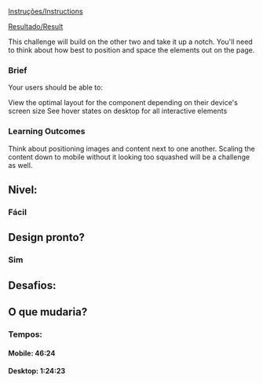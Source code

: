 [Instruções/Instructions](https://www.frontendmentor.io/challenges/huddle-landing-page-with-a-single-introductory-section-B_2Wvxgi0/hub/huddle-landing-page-with-a-single-introductory-section-GHnBk6DFy)

[Resultado/Result](https://leonardoth.github.io/Huddle-landing-page-with-a-single-introductory-section/)

This challenge will build on the other two and take it up a notch. You'll need to think about how best to position and space the elements out on the page.

### Brief
Your users should be able to:

View the optimal layout for the component depending on their device's screen size
See hover states on desktop for all interactive elements
### Learning Outcomes
Think about positioning images and content next to one another. Scaling the content down to mobile without it looking too squashed will be a challenge as well.



## Nivel:
### Fácil

## Design pronto?
### Sim
## Desafios:


## O que mudaria?



### Tempos:
#### Mobile: 46:24
#### Desktop: 1:24:23
